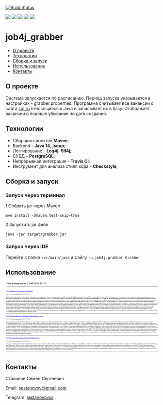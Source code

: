 [![Build Status](https://travis-ci.com/stanovov/job4j_grabber.svg?branch=master)](https://travis-ci.com/stanovov/job4j_grabber)

![](https://img.shields.io/badge/Maven-=_3-red)
![](https://img.shields.io/badge/Java-=_14-orange)
![](https://img.shields.io/badge/JDBC-738bff)
![](https://img.shields.io/badge/PostgerSQL-=_9-blue)
![](https://img.shields.io/badge/Checkstyle-lightgrey)

# job4j_grabber

+ [О проекте](#0-проекте)
+ [Технологии](#Технологии)
+ [Сборка и запуск](#Сборка-и-запуск)
+ [Использование](#Использование)
+ [Контакты](#Контакты)

## О проекте

Система запускается по расписанию. Период запуска указывается в настройках - grabber.properties. Программа считывает все 
вакансии с сайта [sql.ru](sql.ru) относящиеся к Java и записывает их в базу. Отображает вакансии
в порядке убывания по дате создания.

## Технологии 

+ Сборщик проектов **Maven**;
+ Backend - **Java 14**, **jsoup**;
+ Логгирование - **Log4j**, **Slf4j**;
+ СУБД - **PostgreSQL**;
+ Непрерывная интеграция - **Travis CI**;
+ Инструмент для анализа стиля кода - **Checkstyle**;

## Сборка и запуск

### Запуск через терминал

1.Собрать jar через Maven

`mvn install -Dmaven.test-skip=true`

2.Запустить jar файл

`java -jar target/grabber.jar`

### Запуск через IDE

Перейти к папке `src/main/java` и файлу `ru.job4j.grabber.Grabber`

## Использование

![Posts](images/grabber.png)

## Контакты

Становов Семён Сергеевич

Email: sestanovov@gmail.com

Telegram: [@stanovovss](https://t.me/stanovovss)